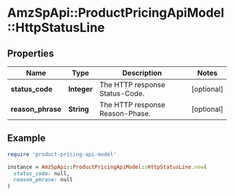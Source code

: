 # AmzSpApi::ProductPricingApiModel::HttpStatusLine

## Properties

| Name | Type | Description | Notes |
| ---- | ---- | ----------- | ----- |
| **status_code** | **Integer** | The HTTP response Status-Code. | [optional] |
| **reason_phrase** | **String** | The HTTP response Reason-Phase. | [optional] |

## Example

```ruby
require 'product-pricing-api-model'

instance = AmzSpApi::ProductPricingApiModel::HttpStatusLine.new(
  status_code: null,
  reason_phrase: null
)
```

